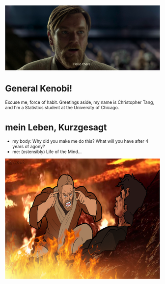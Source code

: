 <p align="center">
  <img src="https://github.com/yossarians/yossarians/blob/main/hello.png">
</p>

# General Kenobi!

Excuse me, force of habit. Greetings aside, my name is Christopher Tang, and I'm a Statistics student at the University of Chicago.

# mein Leben, Kurzgesagt

- my body: Why did you make me do this? What will you have after 4 years of agony? 
- me: (ostensibly) Life of the Mind...

<p align="center">
  <img width="705" height="390" src="https://github.com/yossarians/yossarians/blob/main/think.png">
</p>



